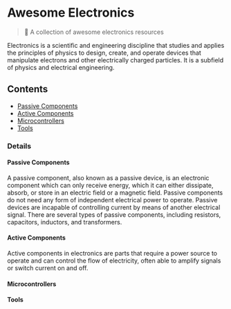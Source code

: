 # Awesome Electronics

> 📝 A collection of awesome electronics resources

Electronics is a scientific and engineering discipline that studies and applies the principles of physics to design, create, and operate devices that manipulate electrons and other electrically charged particles. It is a subfield of physics and electrical engineering.

## Contents

- [Passive Components](#passive-components)
- [Active Components]()
- [Microcontrollers]()
- [Tools]()

### Details

#### Passive Components
A passive component, also known as a passive device, is an electronic component which can only receive energy, which it can either dissipate, absorb, or store in an electric field or a magnetic field. Passive components do not need any form of independent electrical power to operate. Passive devices are incapable of controlling current by means of another electrical signal. There are several types of passive components, including resistors, capacitors, inductors, and transformers.

#### Active Components
Active components in electronics are parts that require a power source to operate and can control the flow of electricity, often able to amplify signals or switch current on and off.

#### Microcontrollers

#### Tools